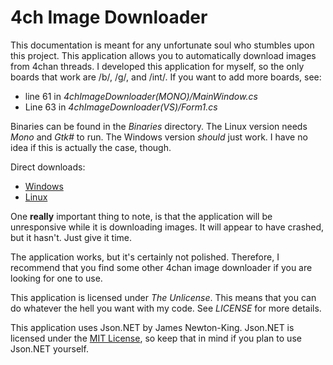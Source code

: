 # 4ch Image Downloader
This documentation is meant for any unfortunate soul who stumbles upon this project. This application allows you to automatically download images from 4chan threads. I developed this application for myself, so the only boards that work are /b/, /g/, and /int/. If you want to add more boards, see:
<ul>
  <li>line 61 in <em>4chImageDownloader(MONO)/MainWindow.cs</em></li>
  <li>Line 63 in <em>4chImageDownloader(VS)/Form1.cs</em>
</ul>

Binaries can be found in the <em>Binaries</em> directory. The Linux version needs <em>Mono</em> and <em>Gtk#</em> to run. The Windows version <em>should</em> just work. I have no idea if this is actually the case, though.

Direct downloads:
<ul>
  <li><a href="https://drive.google.com/file/d/0B8sLdDVOq1H0UUw3Z3FIbHFvek0/view?usp=sharing">Windows</a></li>
  <li><a href="https://drive.google.com/file/d/0B8sLdDVOq1H0aFdKMUt6b1JUS3c/view?usp=sharing">Linux</a></li>
</ul>

One <strong>really</strong> important thing to note, is that the application will be unresponsive while it is downloading images. It will appear to have crashed, but it hasn't. Just give it time.

The application works, but it's certainly not polished. Therefore, I recommend that you find some other 4chan image downloader if you are looking for one to use.

This application is licensed under <em>The Unlicense</em>. This means that you can do whatever the hell you want with my code. See <em>LICENSE</em> for more details.

This application uses Json.NET by James Newton-King. Json.NET is licensed under the <a href="https://github.com/JamesNK/Newtonsoft.Json/blob/master/LICENSE.md">MIT License</a>, so keep that in mind if you plan to use Json.NET yourself.
